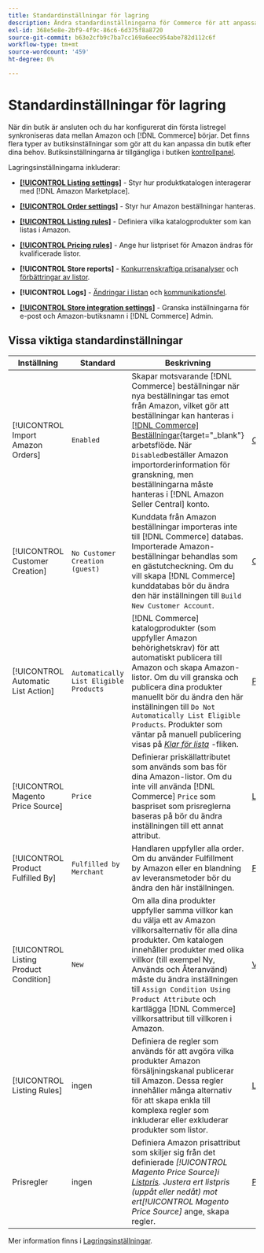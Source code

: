 ```yaml
---
title: Standardinställningar för lagring
description: Ändra standardinställningarna för Commerce för att anpassa Amazon Sales Channel för din butik.
exl-id: 368e5e8e-2bf9-4f9c-86c6-6d375f8a8720
source-git-commit: b63e2cfb9c7ba7cc169a6eec954abe782d112c6f
workflow-type: tm+mt
source-wordcount: '459'
ht-degree: 0%

---
```


# Standardinställningar för lagring

När din butik är ansluten och du har konfigurerat din första listregel synkroniseras data mellan Amazon och [!DNL Commerce] börjar. Det finns flera typer av butiksinställningar som gör att du kan anpassa din butik efter dina behov. Butiksinställningarna är tillgängliga i butiken [kontrollpanel](./amazon-store-dashboard.md).

Lagringsinställningarna inkluderar:

- [**[!UICONTROL Listing settings]**](./listing-settings.md) - Styr hur produktkatalogen interagerar med [!DNL Amazon Marketplace].

- [**[!UICONTROL Order settings]**](./order-settings.md) - Styr hur Amazon beställningar hanteras.

- [**[!UICONTROL Listing rules]**](./listing-rules.md) - Definiera vilka katalogprodukter som kan listas i Amazon.

- [**[!UICONTROL Pricing rules]**](./pricing-products.md) - Ange hur listpriset för Amazon ändras för kvalificerade listor.

- **[!UICONTROL Store reports]** - [Konkurrenskraftiga prisanalyser](./competitive-price-analysis.md) och [förbättringar av listor](./listing-improvements.md).

- **[!UICONTROL Logs]** - [Ändringar i listan](./listing-changes-log.md) och [kommunikationsfel](./communication-errors-log.md).

- [**[!UICONTROL Store integration settings]**](./store-integration-settings.md) - Granska inställningarna för e-post och Amazon-butiksnamn i [!DNL Commerce] Admin.

## Vissa viktiga standardinställningar

| Inställning | Standard | Beskrivning | Plats |
|--- |--- |--- |--- |
| [!UICONTROL Import Amazon Orders] | `Enabled` | Skapar motsvarande [!DNL Commerce] beställningar när nya beställningar tas emot från Amazon, vilket gör att beställningar kan hanteras i [[!DNL Commerce] Beställningar](https://docs.magento.com/user-guide/sales/orders.html){target="_blank"} arbetsflöde. När `Disabled`beställer Amazon importorderinformation för granskning, men beställningarna måste hanteras i [!DNL Amazon Seller Central] konto. | [Orderinställningar](./order-settings.md) |
| [!UICONTROL Customer Creation] | `No Customer Creation (guest)` | Kunddata från Amazon beställningar importeras inte till [!DNL Commerce] databas. Importerade Amazon-beställningar behandlas som en gästutcheckning. Om du vill skapa [!DNL Commerce] kunddatabas bör du ändra den här inställningen till `Build New Customer Account`. | [Orderinställningar](./order-settings.md) |
| [!UICONTROL Automatic List Action] | `Automatically List Eligible Products` | [!DNL Commerce] katalogprodukter (som uppfyller Amazon behörighetskrav) för att automatiskt publicera till Amazon och skapa Amazon-listor. Om du vill granska och publicera dina produkter manuellt bör du ändra den här inställningen till `Do Not Automatically List Eligible Products`. Produkter som väntar på manuell publicering visas på [_Klar för lista_](./ready-to-list.md) -fliken. | [Produktlistningsåtgärder](./product-listing-actions.md) |
| [!UICONTROL Magento Price Source] | `Price` | Definierar priskällattributet som används som bas för dina Amazon-listor. Om du inte vill använda [!DNL Commerce] `Price` som baspriset som prisreglerna baseras på bör du ändra inställningen till ett annat attribut. | [Listpris](./listing-price.md) |
| [!UICONTROL Product Fulfilled By] | `Fulfilled by Merchant` | Handlaren uppfyller alla order. Om du använder Fulfillment by Amazon eller en blandning av leveransmetoder bör du ändra den här inställningen. | [Fullgjord av](./listing-price.md) |
| [!UICONTROL Listing Product Condition] | `New` | Om alla dina produkter uppfyller samma villkor kan du välja ett av Amazon villkorsalternativ för alla dina produkter. Om katalogen innehåller produkter med olika villkor (till exempel Ny, Används och Återanvänd) måste du ändra inställningen till `Assign Condition Using Product Attribute` och kartlägga [!DNL Commerce] villkorsattribut till villkoren i Amazon. | [Villkor för produktlista](./product-listing-condition.md) |
| [!UICONTROL Listing Rules] | ingen | Definiera de regler som används för att avgöra vilka produkter Amazon försäljningskanal publicerar till Amazon. Dessa regler innehåller många alternativ för att skapa enkla till komplexa regler som inkluderar eller exkluderar produkter som listor. | [Listregler](./listing-rules.md) |
| Prisregler | ingen | Definiera Amazon prisattribut som skiljer sig från det definierade _[!UICONTROL Magento Price Source]_i [Listpris](./listing-price.md). Justera ert listpris (uppåt eller nedåt) mot ert_[!UICONTROL Magento Price Source]_ ange, skapa regler. | [Prisregler](./pricing-products.md) |

Mer information finns i [Lagringsinställningar](./ob-store-review.md).
